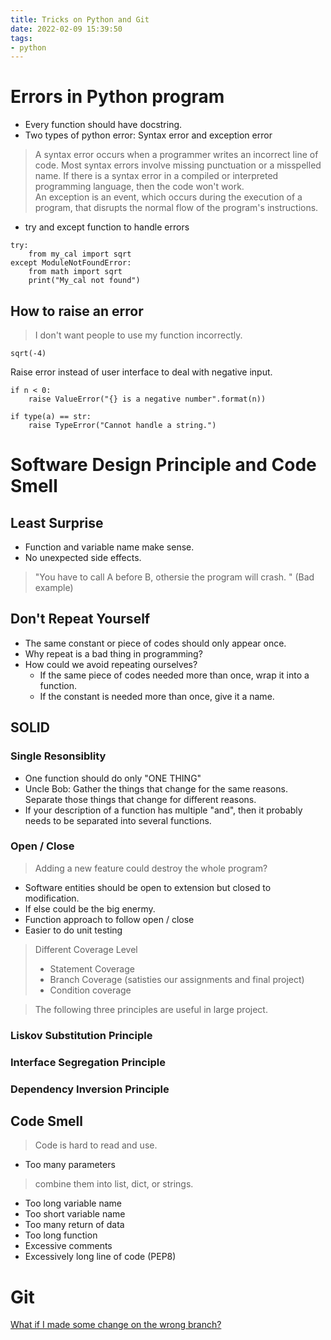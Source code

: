 ```yaml
---
title: Tricks on Python and Git
date: 2022-02-09 15:39:50
tags:
- python
---
```

# Errors in Python program
- Every function should have docstring. 
- Two types of python error: Syntax error and exception error
> A syntax error occurs when a programmer writes an incorrect line of code. Most syntax errors involve missing punctuation or a misspelled name. If there is a syntax error in a compiled or interpreted programming language, then the code won't work.<br>
> An exception is an event, which occurs during the execution of a program, that disrupts the normal flow of the program's instructions.

- try and except function to handle errors
```
try:
    from my_cal import sqrt
except ModuleNotFoundError:
    from math import sqrt
    print("My_cal not found")
```

## How to raise an error 
> I don't want people to use my function incorrectly.
```
sqrt(-4)
```
Raise error instead of user interface to deal with negative input. 
```
if n < 0:
    raise ValueError("{} is a negative number".format(n))

if type(a) == str:
    raise TypeError("Cannot handle a string.")
```

# Software Design Principle and Code Smell

## Least Surprise
- Function and variable name make sense. 
- No unexpected side effects. 
> "You have to call A before B, othersie the program will crash. " (Bad example)

## Don't Repeat Yourself
- The same constant or piece of codes should only appear once. 
- Why repeat is a bad thing in programming?
- How could we avoid repeating ourselves?
  - If the same piece of codes needed more than once, wrap it into a function. 
  - If the constant is needed more than once, give it a name. 


## SOLID
### Single Resonsiblity
- One function should do only "ONE THING"
- Uncle Bob: Gather the things that change for the same reasons. Separate those things that change for different reasons. 
- If your description of a function has multiple "and", then it probably needs to be separated into several functions. 

### Open / Close
> Adding a new feature could destroy the whole program?
- Software entities should be open to extension but closed to modification. 
- If else could be the big enermy. 
- Function approach to follow open / close 
- Easier to do unit testing
> Different Coverage Level
> - Statement Coverage
> - Branch Coverage (satisties our assignments and final project)
> - Condition coverage


> The following three principles are useful in large project. 
### Liskov Substitution Principle


### Interface Segregation Principle


### Dependency Inversion Principle


## Code Smell
> Code is hard to read and use. 

- Too many parameters
> combine them into list, dict, or strings.
- Too long variable name
- Too short variable name
- Too many return of data
- Too long function 
- Excessive comments 
- Excessively long line of code (PEP8)


# Git 

[What if I made some change on the wrong branch?](https://stackoverflow.com/questions/8085838/how-to-move-the-changes-from-one-branch-to-another-branch-git)
